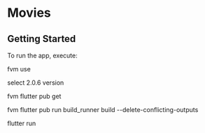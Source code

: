 # Movies

## Getting Started

To run the app, execute:

fvm use

select 2.0.6 version

fvm flutter pub get

fvm flutter pub run build_runner build --delete-conflicting-outputs

flutter run
